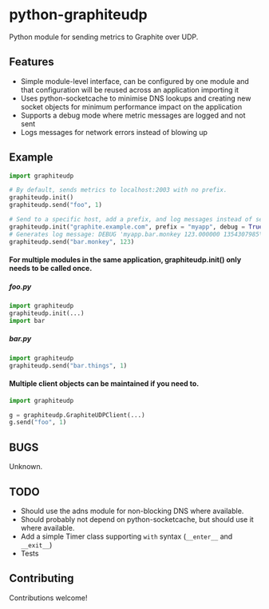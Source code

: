 python-graphiteudp
==================

Python module for sending metrics to Graphite over UDP.

Features
--------
* Simple module-level interface, can be configured by one module and that configuration will be reused across an application importing it
* Uses python-socketcache to minimise DNS lookups and creating new socket objects for minimum performance impact on the application
* Supports a debug mode where metric messages are logged and not sent
* Logs messages for network errors instead of blowing up

Example
-------
```python
import graphiteudp

# By default, sends metrics to localhost:2003 with no prefix.
graphiteudp.init()
graphiteudp.send("foo", 1)

# Send to a specific host, add a prefix, and log messages instead of sending them.
graphiteudp.init("graphite.example.com", prefix = "myapp", debug = True)
# Generates log message: DEBUG 'myapp.bar.monkey 123.000000 1354307985\n' -> ('graphite.example.com', 2003)
graphiteudp.send("bar.monkey", 123)
```

#### For multiple modules in the same application, graphiteudp.init() only needs to be called once.
##### foo.py
```python
import graphiteudp
graphiteudp.init(...)
import bar
```

##### bar.py
```python
import graphiteudp
graphiteudp.send("bar.things", 1)
```

#### Multiple client objects can be maintained if you need to.
```python
import graphiteudp

g = graphiteudp.GraphiteUDPClient(...)
g.send("foo", 1)
```

BUGS
----
Unknown.

TODO
----
* Should use the adns module for non-blocking DNS where available.
* Should probably not depend on python-socketcache, but should use it where available.
* Add a simple Timer class supporting ```with``` syntax (```__enter__``` and ```__exit__```)
* Tests

Contributing
------------
Contributions welcome!
